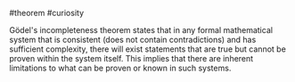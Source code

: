 #theorem #curiosity

Gödel's incompleteness theorem states that in any formal mathematical system that is consistent (does not contain contradictions) and has sufficient complexity, there will exist statements that are true but cannot be proven within the system itself. This implies that there are inherent limitations to what can be proven or known in such systems.